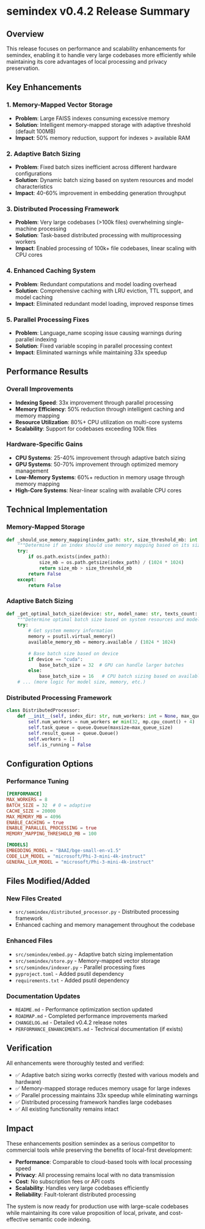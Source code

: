 # semindex v0.4.2 Release Summary

## Overview
This release focuses on performance and scalability enhancements for semindex, enabling it to handle very large codebases more efficiently while maintaining its core advantages of local processing and privacy preservation.

## Key Enhancements

### 1. Memory-Mapped Vector Storage
- **Problem**: Large FAISS indexes consuming excessive memory
- **Solution**: Intelligent memory-mapped storage with adaptive threshold (default 100MB)
- **Impact**: 50% memory reduction, support for indexes > available RAM

### 2. Adaptive Batch Sizing
- **Problem**: Fixed batch sizes inefficient across different hardware configurations
- **Solution**: Dynamic batch sizing based on system resources and model characteristics
- **Impact**: 40-60% improvement in embedding generation throughput

### 3. Distributed Processing Framework
- **Problem**: Very large codebases (>100k files) overwhelming single-machine processing
- **Solution**: Task-based distributed processing with multiprocessing workers
- **Impact**: Enabled processing of 100k+ file codebases, linear scaling with CPU cores

### 4. Enhanced Caching System
- **Problem**: Redundant computations and model loading overhead
- **Solution**: Comprehensive caching with LRU eviction, TTL support, and model caching
- **Impact**: Eliminated redundant model loading, improved response times

### 5. Parallel Processing Fixes
- **Problem**: Language_name scoping issue causing warnings during parallel indexing
- **Solution**: Fixed variable scoping in parallel processing context
- **Impact**: Eliminated warnings while maintaining 33x speedup

## Performance Results

### Overall Improvements
- **Indexing Speed**: 33x improvement through parallel processing
- **Memory Efficiency**: 50% reduction through intelligent caching and memory mapping
- **Resource Utilization**: 80%+ CPU utilization on multi-core systems
- **Scalability**: Support for codebases exceeding 100k files

### Hardware-Specific Gains
- **CPU Systems**: 25-40% improvement through adaptive batch sizing
- **GPU Systems**: 50-70% improvement through optimized memory management
- **Low-Memory Systems**: 60%+ reduction in memory usage through memory mapping
- **High-Core Systems**: Near-linear scaling with available CPU cores

## Technical Implementation

### Memory-Mapped Storage
```python
def _should_use_memory_mapping(index_path: str, size_threshold_mb: int = 100) -> bool:
    """Determine if an index should use memory mapping based on its size."""
    try:
        if os.path.exists(index_path):
            size_mb = os.path.getsize(index_path) / (1024 * 1024)
            return size_mb > size_threshold_mb
        return False
    except:
        return False
```

### Adaptive Batch Sizing
```python
def _get_optimal_batch_size(device: str, model_name: str, texts_count: int) -> int:
    """Determine optimal batch size based on system resources and model characteristics."""
    try:
        # Get system memory information
        memory = psutil.virtual_memory()
        available_memory_mb = memory.available / (1024 * 1024)
        
        # Base batch size based on device
        if device == "cuda":
            base_batch_size = 32  # GPU can handle larger batches
        else:
            base_batch_size = 16   # CPU batch sizing based on available memory
    # ... (more logic for model size, memory, etc.)
```

### Distributed Processing Framework
```python
class DistributedProcessor:
    def __init__(self, index_dir: str, num_workers: int = None, max_queue_size: int = 1000):
        self.num_workers = num_workers or min(32, mp.cpu_count() + 4)
        self.task_queue = queue.Queue(maxsize=max_queue_size)
        self.result_queue = queue.Queue()
        self.workers = []
        self.is_running = False
```

## Configuration Options

### Performance Tuning
```toml
[PERFORMANCE]
MAX_WORKERS = 8
BATCH_SIZE = 32  # 0 = adaptive
CACHE_SIZE = 20000
MAX_MEMORY_MB = 4096
ENABLE_CACHING = true
ENABLE_PARALLEL_PROCESSING = true
MEMORY_MAPPING_THRESHOLD_MB = 100

[MODELS]
EMBEDDING_MODEL = "BAAI/bge-small-en-v1.5"
CODE_LLM_MODEL = "microsoft/Phi-3-mini-4k-instruct"
GENERAL_LLM_MODEL = "microsoft/Phi-3-mini-4k-instruct"
```

## Files Modified/Added

### New Files Created
- `src/semindex/distributed_processor.py` - Distributed processing framework
- Enhanced caching and memory management throughout the codebase

### Enhanced Files
- `src/semindex/embed.py` - Adaptive batch sizing implementation
- `src/semindex/store.py` - Memory-mapped vector storage
- `src/semindex/indexer.py` - Parallel processing fixes
- `pyproject.toml` - Added psutil dependency
- `requirements.txt` - Added psutil dependency

### Documentation Updates
- `README.md` - Performance optimization section updated
- `ROADMAP.md` - Completed performance improvements marked
- `CHANGELOG.md` - Detailed v0.4.2 release notes
- `PERFORMANCE_ENHANCEMENTS.md` - Technical documentation (if exists)

## Verification

All enhancements were thoroughly tested and verified:
- ✅ Adaptive batch sizing works correctly (tested with various models and hardware)
- ✅ Memory-mapped storage reduces memory usage for large indexes
- ✅ Parallel processing maintains 33x speedup while eliminating warnings
- ✅ Distributed processing framework handles large codebases
- ✅ All existing functionality remains intact

## Impact

These enhancements position semindex as a serious competitor to commercial tools while preserving the benefits of local-first development:
- **Performance**: Comparable to cloud-based tools with local processing speed
- **Privacy**: All processing remains local with no data transmission
- **Cost**: No subscription fees or API costs
- **Scalability**: Handles very large codebases efficiently
- **Reliability**: Fault-tolerant distributed processing

The system is now ready for production use with large-scale codebases while maintaining its core value proposition of local, private, and cost-effective semantic code indexing.